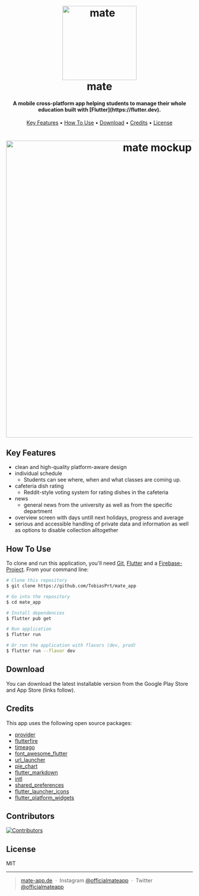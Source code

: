 <h1 align="center">
  <br>
  <a href="http://mate-app.de">
      <img src="https://github.com/TobiasPrt/mate-app/blob/master/readmeicon.png" alt="mate" width="200">
  </a>
  <br>
  mate
  <br>
</h1>

<h4 align="center">A mobile cross-platform app helping students to manage their whole education built with [Flutter](https://flutter.dev).</h4>

<p align="center">
  
</p>

<p align="center">
  <a href="#key-features">Key Features</a> •
  <a href="#how-to-use">How To Use</a> •
  <a href="#download">Download</a> •
  <a href="#credits">Credits</a> •
  <a href="#license">License</a>
</p>

<h1 align="center">
    <a href="http://mate-app.de">
      <img src="https://tobiaspoertner.com/img/matepreview.jpg" alt="mate mockup" width="800">
  </a>
</h1>


## Key Features

* clean and high-quality platform-aware design
* individual schedule
  - Students can see where, when and what classes are coming up.
* cafeteria dish rating
  - Reddit-style voting system for rating dishes in the cafeteria
* news
  - general news from the university as well as from the specific department
* overview screen with days untill next holidays, progress and average
* serious and accessible handling of private data and information as well as options to disable collection alltogether

## How To Use
To clone and run this application, you'll need [Git](https://git-scm.com), [Flutter](https://flutter.dev/docs/get-started/install) and a [Firebase-Project](https://firebase.google.com/). From your command line:

```bash
# Clone this repository
$ git clone https://github.com/TobiasPrt/mate_app

# Go into the repository
$ cd mate_app

# Install dependencies
$ flutter pub get

# Run application
$ flutter run

# Or run the application with flavors (dev, prod)
$ flutter run --flavor dev
```

## Download

You can download the latest installable version from the Google Play Store and App Store (links follow).

## Credits

This app uses the following open source packages:

- [provider](https://github.com/rrousselGit/provider)
- [flutterfire](https://github.com/FirebaseExtended/flutterfire)
- [timeago](https://github.com/andresaraujo/timeago.dart)
- [font_awesome_flutter](https://github.com/fluttercommunity/font_awesome_flutter)
- [url_launcher](https://github.com/LampeMW/url_launcher)
- [pie_chart](https://github.com/apgapg/pie_chart)
- [flutter_markdown](https://github.com/flutter/flutter_markdown)
- [intl](https://github.com/dart-lang/intl)
- [shared_preferences](https://github.com/flutter/plugins)
- [flutter_launcher_icons](https://github.com/fluttercommunity/flutter_launcher_icons)
- [flutter_platform_widgets](https://github.com/stryder-dev/flutter_platform_widgets)

## Contributors

<a href="https://github.com/TobiasPrt/mate-app/graphs/contributors">
    <img src="https://raw.githubusercontent.com/TobiasPrt/mate-app/master/images/contributors.png" alt="Contributors">
</a>

## License

MIT

---

> [mate-app.de](https://mate-app.de) &nbsp;&middot;&nbsp;
> Instagram [@officialmateapp](https://www.instagram.com/officialmateapp/) &nbsp;&middot;&nbsp;
> Twitter [@officialmateapp](https://twitter.com/officialmateapp)
